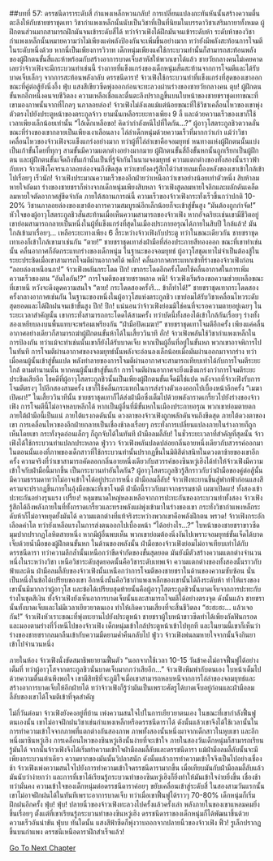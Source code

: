 ##บทที่ 57: ดรรชนีดาราระดับสี่
กำแพงเหล็กหวนกลับ!
การเปลี่ยนแปลงกะทันหันนั้นสร้างความตื่นตะลึงให้กับชายชราชุดเทา วิชากำแพงเหล็กนั้นนับเป็นวิชาที่เป็นที่นิยมในบรรดาวิชาเสริมกายาทั้งหมด ผู้ฝึกตนส่วนมากสามารถฝึกมันจนเข้าระดับสี่ได้
ทว่าจ้าวเฟิงได้ฝึกมันจนเข้าระดับห้า ระดับห้าของวิชากำแพงเหล็กนั้นหมายความว่าไม่เพียงแค่พลังป้องกันจะเพิ่มขึ้นอย่างมาก ทว่ายังมีพลังสะท้อนการโจมตีในระดับหนึ่งด้วย หากนี่เป็นเพียงการวิวาท เด็กหนุ่มเพียงแค่ใช้กระบวนท่านั้นก็สามารถสะท้อนพลังของผู้ฝึกตนขั้นสี่และห้าพร้อมกับสร้างอาการบาดเจ็บสาหัสให้พวกเขาได้แล้ว
ชายวัยกลางคนไม่เคยคาดเลยว่าจ้าวเฟิงจะมีกระบวนท่าเช่นนี้ ร่างกายที่แข็งแกร่งของเด็กหนุ่มสั่นสะท้านจากการโจมตีและได้รับบาดเจ็บเล็กๆ จากการสะท้อนพลังกลับ
ดรรชนีดารา!
จ้าวเฟิงใช้กระบวนท่าที่แข็งแกร่งที่สุดของเขาออกขณะที่คู่ต่อสู้ยังนิ่งอึ้ง
ฟุ่บ
แสงสีเขียวซีดพุ่งออกก่อนจะทะลวงผ่านร่างของชายวัยกลางคน
ตุบ!
ผู้ฝึกตนขั้นหกอีกหนึ่งคนจบชีวิตลง ความเหลือเชื่อและตื่นตะลึงปรากฏขึ้นบนใบหน้าของชายชราชุดเทาขณะที่เขามองภาพนั้นจากที่ไกลๆ
นภาลอยล่อง!
จ้าวเฟิงไม่ลังเลแม้แต่น้อยขณะที่ใช้วิชาเคลื่อนไหวของเขาพุ่งตัวตรงไปยังประตูหน้าของตระกูลจ้าว ยามนั้นเหลือระยะทางเพียง 9 ลี้ และด้วยความเร็วของเขาก็ใช้เวลาเพียงเล็กน้อยเท่านั้น
“ไอ้เด็กเหลือขอ! คิดว่ากำลังหนีไปที่ใดกัน...?” ผู้อาวุโสตระกูลชิวตวาดลั่นขณะที่ร่างของเขากลายเป็นเพียงเงาเลือนลาง ไล่ล่าเด็กหนุ่มด้วยความเร็วที่มากกว่าเก่า
แม้ว่าวิชาเคลื่อนไหวของจ้าวเฟิงจะแข็งแกร่งอย่างมาก ทว่าผู้ที่ไล่ล่าเขาคือจอมยุทธ์ หนทางแห่งผู้ฝึกตนนั้นแบ่งเป็นเก้าขั้นโดยที่ทุกๆ สามขั้นมีความแตกต่างอย่างมากมาย ผู้ฝึกตนขั้นสี่ถึงขั้นหกนั้นถูกเรียกเป็นผู้ฝึกตน และผู้ฝึกตนขั้นเจ็ดถึงขั้นเก้านั้นเป็นที่รู้จักกันในนามจอมยุทธ์
ความแตกต่างของทั้งสองนั้นราวฟ้ากับเหว
จ้าวเฟิงโคจรนภาลอยล่องจนถึงขีดสุด ทว่าเขายังคงรู้สึกได้ว่าสายลมเบื้องหลังของเขาเข้าใกล้เข้าไปเรื่อยๆ
เร็วนัก!
จ้าวเฟิงประมาณความเร็วของอีกฝ่ายว่าเหนือกว่าเขาอย่างน้อยเท่าตัวหนึ่ง สิบห้าลมหายใจถัดมา ร่างของชายชราก็ห่างจากเด็กหนุ่มเพียงสิบหลา จ้าวเฟิงสูดลมหายใจลึกและผลักดันเคล็ดลมหายใจตัดอากาศสู่ขีดจำกัด ภายใต้สถานการณ์นี้ ความเร็วของจ้าวเฟิงกระทั่งเร็วขึ้นกว่าปกติ 10-20% วิชานภาลอยล่องของเขาต้องการความสมบูรณ์อีกเล็กน้อยก็จะเข้าสู่ขั้นสูง
“มันต้องถูกกำจัด!” หัวใจของผู้อาวุโสตระกูลชิวสั่นสะท้านเมื่อเห็นความสามารถของจ้าวเฟิง
หากอัจฉริยะเช่นเขามีชีวิตอยู่ เขาย่อมสามารถกลายเป็นหนึ่งในผู้ที่แข็งแกร่งที่สุดในเมืองประกายอรุณได้ภายในสิบปี
ใกล้แล้ว! มันใกล้เข้ามาเรื่อยๆ...
เหลือระยะทางเพียง 6 ลี้ระหว่างจ้าวเฟิงกับประตู ทว่าในขณะเดียวกัน ชายชราชุดเทาเองก็เข้าใกล้เขามาเช่นกัน
“ตาย!”
ชายชราชุดเทาส่งฝ่ามือที่ส่องประกายสีทองออก ขณะที่เขาทำเช่นนั้น คลื่นอากาศก็อัดกระแทกร่างของเด็กหนุ่ม ในฐานะของจอมยุทธ์ ผู้อาวุโสชุดเทาไม่จำเป็นต้องสู้ในระยะประชิดเมื่อเขาสามารถโจมตีผ่านอากาศได้
พลั่ก!
คลื่นอากาศกระแทกเข้าที่ร่างของจ้าวเฟิงก่อน
“ลอยล่องเหนือนภา!” จ้าวเฟิงพลันกระโดด
ปึก!
เขากระโดดอีกครั้งโดยใช้คลื่นอากาศในการเพิ่มความเร็วของตน
“อันใดกัน!?”
การโจมตีของชายชราพลาด
หนี!
จ้าวเฟิงเริ่มร้องขอความช่วยเหลือขณะที่เขาหนี หวังจะดึงดูดความสนใจ
“ตาย! กระโดดสองครั้งรึ... ข้าก็ทำได้!” ชายชราชุดเทากระโดดสองครั้งกลางอากาศเช่นกัน
ในฐานะของหนึ่งในผู้อาวุโสแห่งตระกูลชิว เขาย่อมได้รับวิชาเคลื่อนไหวระดับสุดยอดและได้ฝึกฝนจนเข้าขั้นสูง
ปึก! ปึก!
แน่นอนว่าจ้าวเฟิงย่อมมิใช่คนที่จะรอความตายอยู่เฉยๆ ในระยะเวลาสำคัญนั้น เขากระทั่งสามารถกระโดดได้สามครั้ง ทว่าบัดนี้ทั้งสองได้เข้าใกล้กันเรื่อยๆ ร่างทั้งสองเหยียบลงบนพื้นแทบจะพร้อมเพรียงกัน
“ฝ่ามือปัดเมฆา!”
ชายชราชุดเทาโจมตีอีกครั้ง เพียงแค่คลื่นอากาศอย่างเดียวก็สามารถฆ่าผู้ฝึกตนขั้นห้าได้ในเสี้ยววินาที
อั่ก!
จ้าวเฟิงพลันใช้วิชากำแพงเหล็กในการป้องกัน ทว่าแม้จะทำเช่นนั้นเขาก็ยังได้รับบาดเจ็บ หากเป็นผู้อื่นที่อยู่ในขั้นหก พวกเขาอาจพิการไปในทันที การโจมตีผ่านอากาศของจอมยุทธ์นั้นพลังจะอ่อนลงเล็กน้อยเมื่อมันผ่านออกมาจากร่าง ทว่าเมื่อคนผู้นั้นเข้าสู่ขั้นแปด พลังทำลายของการโจมตีผ่านอากาศจะสามารถเทียบเท่าได้กับการโจมตีระยะใกล้ ตามตำนานนั้น หากคนผู้นั้นเข้าสู่ขั้นเก้า การโจมตีผ่านอากาศจะยิ่งแข็งแกร่งกว่าการโจมตีระยะประชิดเสียอีก
โชคดีที่ผู้อาวุโสตระกูลชิวนั้นเป็นเพียงผู้ฝึกตนขั้นเจ็ดมิใช่แปด หลังจากที่จ้าวเฟิงรับการโจมตีตรงๆ ไปอีกสองสามครั้ง เขาก็ใช้คลื่นกระแทกในการส่งร่างตัวเองออกไปเบื้องหน้าอีกครั้ง
“เมฆาเปิดผา!”
ในเสี้ยววินาทีนั้น ชายชราชุดเทาก็ได้ส่งฝ่ามือซึ่งเต็มไปด้วยพลังกราดเกรี้ยวไปยังร่างของจ้าวเฟิง การโจมตีนี้ไม่อาจหลบหลีกได้ หากเป็นผู้อื่นที่มีขั้นหกในเมืองประกายอรุณ พวกเขาย่อมตายตกภายใต้ฝ่ามือนี้เป็นแน่ ภายใต้แรงกดดันนั้น ดวงตาของจ้าวเฟิงถูกพลักดันจนถึงขีดสุด ภายใต้ดวงตาของเขา การเคลื่อนไหวของอีกฝ่ายกลายเป็นเชื่องช้าลงเรื่อยๆ กระทั่งการเปลี่ยนแปลงภายในร่างกายก็ถูกเห็นโดยเขา
กระทั่งจุดอ่อนเล็กๆ ก็ถูกจับได้ในทันที
ฝ่ามือลมลี้ลับ!
ในชั่วระยะเวลาที่สำคัญที่สุดนั้น จ้าวเฟิงได้ใช้กระบวนท่าแปลกประหลาด
ฟู่ววว
จ้าวเฟิงพลันปลดปล่อยกลิ่นอายหนึ่งเดียวกับสวรรค์ออกมา ในตอนนั้นเองที่ภาพของเด็กสาวที่ใช้กระบวนท่านั้นปรากฏขึ้นในมิติสีดำสนิทในดวงตาซ้ายของเขาอีกครั้ง ความจริงที่ว่าเขาสามารถคัดลอกกลิ่นอายหนึ่งเดียวกับสวรรค์ของซินหวู่เฮิงได้ทำให้จ้าวเฟิงมีความเข้าใจกับฝ่ามือนี้มากขึ้น
เป็นกระบวนท่าอันใดกัน?
ผู้อาวุโสตระกูลชิวรู้สึกราวกับว่าฝ่ามือของคู่ต่อสู้นั้นมีความธรรมดาทว่าไม่อาจเข้าใจได้อยู่ประการหนึ่ง
ฝ่ามือลมลี้ลับ!
จ้าวเฟิงทะยานขึ้นสู่ฟากฟ้าก่อนแสงสีครามจะปรากฏขึ้นภายในอุ้งมือขณะที่เขาโจมตี ฝ่ามือนี้ราวกับมาจากธรรมชาติ
เมฆาเปิดผา!
ทั้งสองเข้าปะทะกันอย่างรุนแรง
เปรี้ยง!
หลุมขนาดใหญ่หลงเหลือจากการปะทะกันของกระบวนท่าทั้งสอง จ้าวเฟิงรู้สึกได้ถึงพลังภายในที่ทั้งกราดเกรี้ยวและทรงพลังแผ่พุ่งเข้ามาในร่างของเขา กระทั่งวิชากำแพงหล็กระดับห้าก็ไม่อาจหยุดยั้งมันได้ ความแตกต่างที่แท้จริงระหว่างพวกเขาคือพลังฝึกตน
พรวด!
จ้าวเฟิงกระอักเลือดคำโต ทว่ายังเหลือแรงในการส่งตนออกไปเบื้องหน้า
“ได้อย่างไร...?”
ใบหน้าของชายชราขาวซีด มุมปากปรากฏโลหิตสายหนึ่ง หากมีผู้อื่นพบเห็น พวกเขาย่อมต้องนิ่งงันไปเพราะจอมยุทธ์ขั้นเจ็ดได้บาดเจ็บด้วยน้ำมือของผู้ฝึกตนขั้นหก
ในด้านของพลังนั้น ฝ่ามือของจ้าวเฟิงย่อมไม่อาจเทียบเท่าได้กับดรรชนีดารา ทว่าความลึกล้ำนั้นเหนือกว่าขีดจำกัดของขั้นสุดยอด มันยังมีตัวสร้างความแตกต่างจำนวนหนึ่งในระหว่างวิชา เหนือวิชาระดับสุดยอดนั้นคือวิชาระดับเทพเจ้า ความแตกต่างของทั้งสองนั้นราวกับฟ้าและดิน
ฝ่ามือลมลี้ลับของจ้าวเฟิงนั้นเหนือกว่าการโจมตีของชายชราในด้านของความซับซ้อน นั่นเป็นหนึ่งในข้อได้เปรียบของเขา อีกหนึ่งนั้นคือวิชากำแพงเหล็กของเขานั้นได้ถึงระดับห้า ทำให้แรงของเขานั้นมีมากกว่าผู้อาวุโส และข้อได้เปรียบสุดท้ายนั้นคือผู้อาวุโสตระกูลชิวนั้นบาดเจ็บจากการปะทะกับร่างในชุดสีเงิน ทั้งจ้าวเฟิงยังเห็นอาการบาดเจ็บนั้นและสามารถโจมตีได้อย่างตรงจุด
ดังนั้นแล้ว ชายชรานั้นทั้งบาดเจ็บและไม่มีเวลาเยียวยาตนเอง ทำให้เกิดความเสี่ยงที่จะสิ้นชีวิตลง
“ฮะฮะฮะ... แล้วเจอกัน!” จ้าวเฟิงหัวเราะขณะที่พุ่งทะยานไปยังประตูหน้า
ชายชราผู้ใบหน้าขาวซีดทำได้เพียงกัดฟันกรอดและมองตามร่างที่วิ่งหนีไปของจ้าวเฟิง เด็กหนุ่มเข้าใกล้ประตูหน้าเข้าไปทุกที และในยามนี้เขาก็เห็นว่าร่างของชายชรากลมกลืนเข้ากับความมืดยามค่ำคืนกลับไป
ฟู่วว
จ้าวเฟิงพ่นลมหายใจจากนั้นจึงกินยาเข้าไปจำนวนหนึ่ง

ภายในห้อง
จ้าวเฟิงนั่งขัดสมาธิพยายามฟื้นตัว
“นอกจากใช้เวลา 10-15 วันข้าคงไม่อาจฟื้นฟูได้อย่างเต็มที่ ทว่าผู้อาวุโสจากตระกูลชิวนั่นบาดเจ็บมากกว่าเสียอีก...” จ้าวเฟิงพึมพำกับตนเอง ใบหน้าเต็มไปด้วยความตื่นเต้นพึงพอใจ
เขามีสิทธิที่จะภูมิใจเมื่อเขาสามารถหลบหนีจากการไล่ล่าของจอมยุทธ์และสร้างอาการบาดเจ็บให้อีกฝ่ายได้ ทว่าจ้าวเฟิงก็รู้ว่ามันเป็นเพราะศัตรูได้บาดเจ็บอยู่ก่อนและฝ่ามือลมลี้ลับของเขาได้โจมตีเข้าที่จุดสำคัญ

ไม่กี่วันต่อมา
จ้าวเฟิงยังคงอยู่ที่บ้าน เพ่งความสนใจไปในการเยียวยาตนเอง ในขณะที่เขากำลังฟื้นฟูตนเองนั้น เขาไม่อาจฝึกฝนวิชาเช่นกำแพงเหล็กหรือดรรชนีดาราได้ ดังนั้นแล้วเขาจึงได้ใช้เวลานั้นในการทำความเข้าใจจากภาพที่แตกต่างกันสองภาพ
ภาพทั้งสองนั้นหนึ่งมาจากเด็กสาวในหุบเขา และอีกหนึ่งมาซินหวู่เฮิง การเคลื่อนไหวของซินหวู่เฮิงนั้นง่ายที่จะเข้าใจ ภายในสองวันเด็กหนุ่มก็สามารถเรียนรู้มันได้ จากนั้นจ้าวเฟิงจึงได้เริ่มทำความเข้าใจฝ่ามือลมลี้ลับและดรรชนีดารา แม้ฝ่ามือลมลี้ลับนั้นจะมีเพียงกระบวนท่าเดียว ความยากของมันนั้นวิปลาสนัก ดังนั้นแล้วการทำความเข้าใจจึงเป็นไปอย่างเชื่องช้า
จ้าวเฟิงเพ่งความสนใจไปยังการทำความเข้าใจดรรชนีดารามากขึ้น เมื่อเทียบมันกับฝ่ามือลมลี้ลับแล้วมันนับว่าง่ายกว่า และการที่เขาได้เรียนรู้กระบวนท่าของซินหวู่เฮิงก็ยิ่งทำให้มันเข้าใจง่ายยิ่งขึ้น เชื่องช้าทว่ามั่นคง ความเข้าใจของเด็กหนุ่มต่อดรรชนีดาราค่อยๆ ขยับเคลื่อนเข้าสู่ระดับสี่
ในสองสามวันแรกนั้น เขาไม่อาจฝึกฝนได้ในทันทีเพราะอาการบาดเจ็บ ทว่าเมื่อเขาฟื้นฟูได้ราวๆ 70-80% เด็กหนุ่มก็เริ่มฝึกฝนอีกครั้ง
ฟุ่บ! ฟุ่บ!
ปลายนิ้วของจ้าวเฟิงทะลวงไปครั้งแล้วครั้งเล่า พลังภายในของเขาแหลมคมยิ่งขึ้นเรื่อยๆ ตั้งแต่ที่เขาเรียนรู้กระบวนท่าของซินหวู่เฮิง ดรรชนีดาราของเด็กหนุ่มก็ได้พัฒนาขึ้นด้วยความเร็วอันน่าขัน
ฟุ่บบ
ทันใดนั้น แสงสีฟ้าซีดก็พุ่งวาบออกจากปลายนิ้วของจ้าวเฟิง
ฟิ้ว!
รูเล็กปรากฏขึ้นบนกำแพง
ดรรชนีเหนือดาราฝึกสำเร็จแล้ว!



[Go To Next Chapter]( ./58.md)